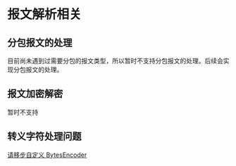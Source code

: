 # 报文解析相关

## 分包报文的处理

目前尚未遇到过需要分包的报文类型，所以暂时不支持分包报文的处理。后续会实现分包报文的处理。

## 报文加密解密

暂时不支持

## 转义字符处理问题

[请移步自定义 BytesEncoder](jt-808/basic/customized.md#bytesencoder)
